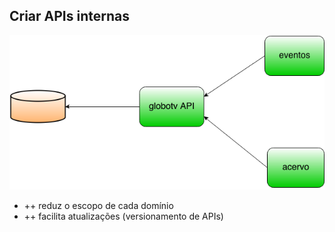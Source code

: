 ## Criar APIs internas

![api](images/globotv-api.png)

- ++ reduz o escopo de cada domínio
- ++ facilita atualizações (versionamento de APIs)
